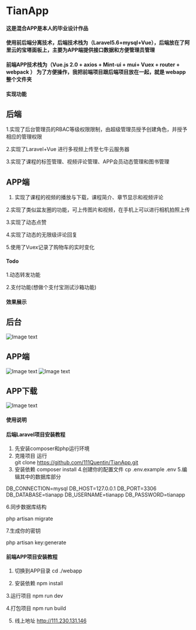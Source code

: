 # TianApp

#### 这是混合APP是本人的毕业设计作品

#### 使用前后端分离技术，后端技术栈为（Laravel5.6+mysql+Vue），后端放在了阿里云的宝塔面板上，主要为APP端提供接口数据和方便管理员管理

#### 前端APP技术栈为（Vue.js 2.0 + axios + Mint-ui + mui+ Vuex + router + webpack ） 为了方便操作，我把前端项目跟后端项目放在一起，就是 webapp整个文件夹

#### 实现功能

## 后端
1.实现了后台管理员的RBAC等级权限限制，由超级管理员授予创建角色，并授予相应的管理权限

2.实现了Laravel+Vue 进行多视频上传至七牛云服务器

3.实现了课程的标签管理、视频评论管理、APP会员动态管理和图书管理

## APP端
1. 实现了课程的视频的播放与下载，课程简介、章节显示和视频评论

2.实现了类似盆友圈的功能，可上传图片和视频，在手机上可以进行相机拍照上传

3.实现了动态点赞

4.实现了动态的无限级评论回复

5.使用了Vuex记录了购物车的实时变化

#### Todo
1.动态转发功能

2.支付功能(想做个支付宝测试沙箱功能)

#### 效果展示



## 后台
![Image text](http://111.230.131.146/show/01.png)


## APP端
![Image text](http://111.230.131.146/show/02.png)
![Image text](http://111.230.131.146/show/03.png)


## APP下载
![Image text](http://111.230.131.146/show/app.png)



#### 使用说明


#### 后端Laravel项目安装教程

1. 先安装composer和php运行环境
2. 克隆项目 运行   
git clone https://github.com/111Quentin/TianApp.git
3. 安装依赖
composer install 
4.创建你的配置文件
cp .env.example .env
5.编辑其中的数据库部分

DB_CONNECTION=mysql
DB_HOST=127.0.0.1
DB_PORT=3306
DB_DATABASE=tianapp
DB_USERNAME=tianapp
DB_PASSWORD=tianapp

6.同步数据库结构

php artisan migrate

7.生成你的密钥

php artisan key:generate

#### 前端APP项目安装教程
1. 切换到APP目录
cd  ./webapp

2. 安装依赖
npm install

3.运行项目
npm run dev 

4.打包项目
npm run build


5. 线上地址
http://111.230.131.146




